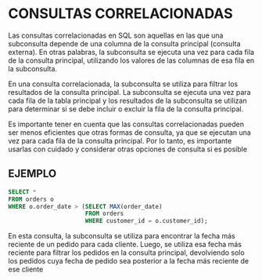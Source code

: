 # CONSULTAS CORRELACIONADAS

Las consultas correlacionadas en SQL son aquellas en las que una subconsulta depende de una columna de la consulta principal (consulta externa). En otras palabras, la subconsulta se ejecuta una vez para cada fila de la consulta principal, utilizando los valores de las columnas de esa fila en la subconsulta.

En una consulta correlacionada, la subconsulta se utiliza para filtrar los resultados de la consulta principal. La subconsulta se ejecuta una vez para cada fila de la tabla principal y los resultados de la subconsulta se utilizan para determinar si se debe incluir o excluir la fila de la consulta principal.

Es importante tener en cuenta que las consultas correlacionadas pueden ser menos eficientes que otras formas de consulta, ya que se ejecutan una vez para cada fila de la consulta principal. Por lo tanto, es importante usarlas con cuidado y considerar otras opciones de consulta si es posible

## EJEMPLO

```sql
SELECT * 
FROM orders o 
WHERE o.order_date > (SELECT MAX(order_date) 
                      FROM orders 
                      WHERE customer_id = o.customer_id);
```

En esta consulta, la subconsulta se utiliza para encontrar la fecha más reciente de un pedido para cada cliente. Luego, se utiliza esa fecha más reciente para filtrar los pedidos en la consulta principal, devolviendo solo los pedidos cuya fecha de pedido sea posterior a la fecha más reciente de ese cliente
